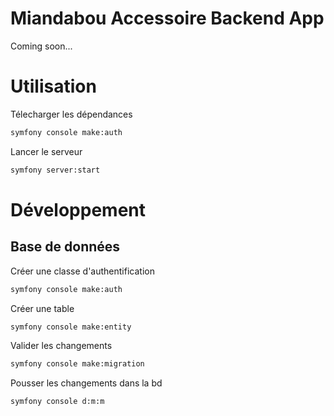 # Miandabou Accessoire Backend App
Coming soon...

# Utilisation
Télecharger les dépendances
```bash
symfony console make:auth
```

Lancer le serveur
```bash
symfony server:start
```

# Développement
## Base de données
Créer une classe d'authentification
```bash
symfony console make:auth
```

Créer une table
```bash
symfony console make:entity
```

Valider les changements
```bash
symfony console make:migration
```

Pousser les changements dans la bd
```bash
symfony console d:m:m
```